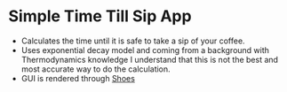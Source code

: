 # Simple Time Till Sip App #

* Calculates the time until it is safe to take a sip of your coffee.  
* Uses exponential decay model and coming from a background with Thermodynamics knowledge I understand that this is not the best and most accurate way to do the calculation.  
* GUI is rendered through [Shoes](http://shoesrb.com/)